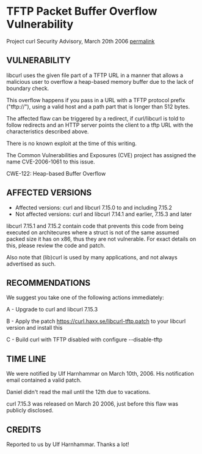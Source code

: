 TFTP Packet Buffer Overflow Vulnerability
=========================================

Project curl Security Advisory, March 20th 2006
[permalink](https://curl.haxx.se/docs/CVE-2006-1061.html)

VULNERABILITY
-------------

libcurl uses the given file part of a TFTP URL in a manner that allows a
malicious user to overflow a heap-based memory buffer due to the lack of
boundary check.

This overflow happens if you pass in a URL with a TFTP protocol prefix
("tftp://"), using a valid host and a path part that is longer than 512 bytes.

The affected flaw can be triggered by a redirect, if curl/libcurl is told to
follow redirects and an HTTP server points the client to a tftp URL with the
characteristics described above.

There is no known exploit at the time of this writing.

The Common Vulnerabilities and Exposures (CVE) project has assigned the name
CVE-2006-1061 to this issue.

CWE-122: Heap-based Buffer Overflow

AFFECTED VERSIONS
-----------------

- Affected versions: curl and libcurl 7.15.0 to and including 7.15.2
- Not affected versions: curl and libcurl 7.14.1 and earlier, 7.15.3 and later

libcurl 7.15.1 and 7.15.2 contain code that prevents this code from being
executed on architecures where a struct is not of the same assumed packed size
it has on x86, thus they are not vulnerable. For exact details on this, please
review the code and patch.

Also note that (lib)curl is used by many applications, and not always
advertised as such.

RECOMMENDATIONS
---------------

We suggest you take one of the following actions immediately:

 A - Upgrade to curl and libcurl 7.15.3

 B - Apply the patch https://curl.haxx.se/libcurl-tftp.patch to your
     libcurl version and install this

 C - Build curl with TFTP disabled with configure --disable-tftp

TIME LINE
---------

We were notified by Ulf Harnhammar on March 10th, 2006. His notification email
contained a valid patch.

Daniel didn't read the mail until the 12th due to vacations.

curl 7.15.3 was released on March 20 2006, just before this flaw was
publicly disclosed.

CREDITS
-------

Reported to us by Ulf Harnhammar. Thanks a lot!
